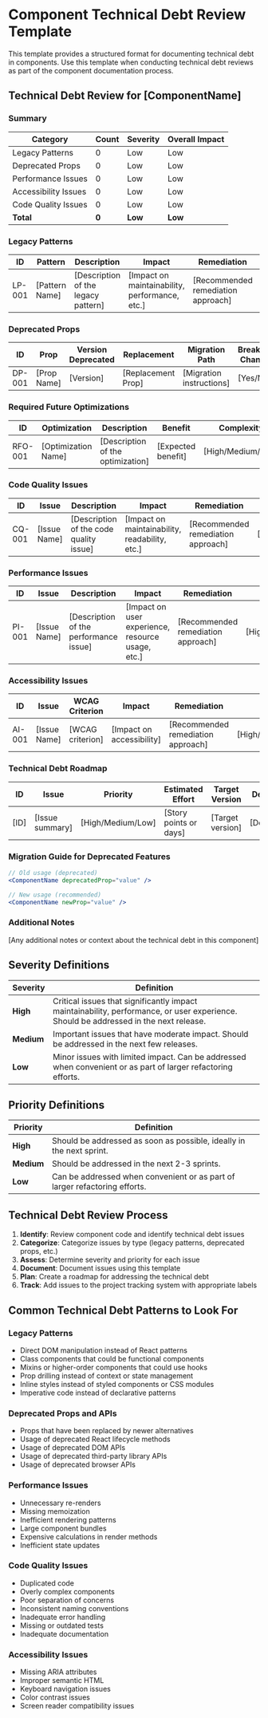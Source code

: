 # Component Technical Debt Review Template

This template provides a structured format for documenting technical debt in components. Use this template when conducting technical debt reviews as part of the component documentation process.

## Technical Debt Review for [ComponentName]

### Summary

| Category | Count | Severity | Overall Impact |
|----------|-------|----------|----------------|
| Legacy Patterns | 0 | Low | Low |
| Deprecated Props | 0 | Low | Low |
| Performance Issues | 0 | Low | Low |
| Accessibility Issues | 0 | Low | Low |
| Code Quality Issues | 0 | Low | Low |
| **Total** | **0** | **Low** | **Low** |

### Legacy Patterns

| ID | Pattern | Description | Impact | Remediation | Priority |
|----|---------|-------------|--------|-------------|----------|
| LP-001 | [Pattern Name] | [Description of the legacy pattern] | [Impact on maintainability, performance, etc.] | [Recommended remediation approach] | [High/Medium/Low] |

### Deprecated Props

| ID | Prop | Version Deprecated | Replacement | Migration Path | Breaking Change |
|----|------|-------------------|-------------|----------------|----------------|
| DP-001 | [Prop Name] | [Version] | [Replacement Prop] | [Migration instructions] | [Yes/No] |

### Required Future Optimizations

| ID | Optimization | Description | Benefit | Complexity | Priority |
|----|--------------|-------------|---------|------------|----------|
| RFO-001 | [Optimization Name] | [Description of the optimization] | [Expected benefit] | [High/Medium/Low] | [High/Medium/Low] |

### Code Quality Issues

| ID | Issue | Description | Impact | Remediation | Priority |
|----|-------|-------------|--------|-------------|----------|
| CQ-001 | [Issue Name] | [Description of the code quality issue] | [Impact on maintainability, readability, etc.] | [Recommended remediation approach] | [High/Medium/Low] |

### Performance Issues

| ID | Issue | Description | Impact | Remediation | Priority |
|----|-------|-------------|--------|-------------|----------|
| PI-001 | [Issue Name] | [Description of the performance issue] | [Impact on user experience, resource usage, etc.] | [Recommended remediation approach] | [High/Medium/Low] |

### Accessibility Issues

| ID | Issue | WCAG Criterion | Impact | Remediation | Priority |
|----|-------|----------------|--------|-------------|----------|
| AI-001 | [Issue Name] | [WCAG criterion] | [Impact on accessibility] | [Recommended remediation approach] | [High/Medium/Low] |

### Technical Debt Roadmap

| ID | Issue | Priority | Estimated Effort | Target Version | Dependencies |
|----|-------|----------|------------------|----------------|--------------|
| [ID] | [Issue summary] | [High/Medium/Low] | [Story points or days] | [Target version] | [Dependencies] |

### Migration Guide for Deprecated Features

```jsx
// Old usage (deprecated)
<ComponentName deprecatedProp="value" />

// New usage (recommended)
<ComponentName newProp="value" />
```

### Additional Notes

[Any additional notes or context about the technical debt in this component]

## Severity Definitions

| Severity | Definition |
|----------|------------|
| **High** | Critical issues that significantly impact maintainability, performance, or user experience. Should be addressed in the next release. |
| **Medium** | Important issues that have moderate impact. Should be addressed in the next few releases. |
| **Low** | Minor issues with limited impact. Can be addressed when convenient or as part of larger refactoring efforts. |

## Priority Definitions

| Priority | Definition |
|----------|------------|
| **High** | Should be addressed as soon as possible, ideally in the next sprint. |
| **Medium** | Should be addressed in the next 2-3 sprints. |
| **Low** | Can be addressed when convenient or as part of larger refactoring efforts. |

## Technical Debt Review Process

1. **Identify**: Review component code and identify technical debt issues
2. **Categorize**: Categorize issues by type (legacy patterns, deprecated props, etc.)
3. **Assess**: Determine severity and priority for each issue
4. **Document**: Document issues using this template
5. **Plan**: Create a roadmap for addressing the technical debt
6. **Track**: Add issues to the project tracking system with appropriate labels

## Common Technical Debt Patterns to Look For

### Legacy Patterns

- Direct DOM manipulation instead of React patterns
- Class components that could be functional components
- Mixins or higher-order components that could use hooks
- Prop drilling instead of context or state management
- Inline styles instead of styled components or CSS modules
- Imperative code instead of declarative patterns

### Deprecated Props and APIs

- Props that have been replaced by newer alternatives
- Usage of deprecated React lifecycle methods
- Usage of deprecated DOM APIs
- Usage of deprecated third-party library APIs
- Usage of deprecated browser APIs

### Performance Issues

- Unnecessary re-renders
- Missing memoization
- Inefficient rendering patterns
- Large component bundles
- Expensive calculations in render methods
- Inefficient state updates

### Code Quality Issues

- Duplicated code
- Overly complex components
- Poor separation of concerns
- Inconsistent naming conventions
- Inadequate error handling
- Missing or outdated tests
- Inadequate documentation

### Accessibility Issues

- Missing ARIA attributes
- Improper semantic HTML
- Keyboard navigation issues
- Color contrast issues
- Screen reader compatibility issues
